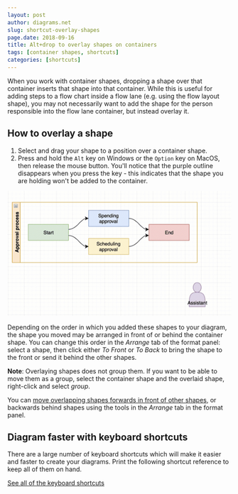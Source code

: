 ```yaml
---
layout: post
author: diagrams.net
slug: shortcut-overlay-shapes
page.date: 2018-09-16
title: Alt+drop to overlay shapes on containers
tags: [container shapes, shortcuts]
categories: [shortcuts]
---
```


When you work with container shapes, dropping a shape over that container inserts that shape into that container. While this is useful for adding steps to a flow chart inside a flow lane (e.g. using the flow layout shape), you may not necessarily want to add the shape for the person responsible into the flow lane container, but instead overlay it.

## How to overlay a shape

1. Select and drag your shape to a position over a container shape.
2. Press and hold the ``Alt`` key on Windows or the ``Option`` key on MacOS, then release the mouse button. You'll notice that the purple outline disappears when you press the key - this indicates that the shape you are holding won't be added to the container.

<img src="/assets/img/blog/shortcut-overlay-shapes.gif" style="max-width:100%;height:auto;" alt="Use Alt+drop to overlap a shape on a container shape">

Depending on the order in which you added these shapes to your diagram, the shape you moved may be arranged in front of or behind the container shape. You can change this order in the _Arrange_ tab of the format panel: select a shape, then click either _To Front_ or _To Back_ to bring the shape to the front or send it behind the other shapes.

**Note**: Overlaying shapes does not group them. If you want to be able to move them as a group, select the container shape and the overlaid shape, right-click and select _group_.

You can [move overlapping shapes forwards in front of other shapes](/blog/move-shapes-forwards-backwards.html), or backwards behind shapes using the tools in the _Arrange_ tab in the format panel. 

## Diagram faster with keyboard shortcuts

There are a large number of keyboard shortcuts which will make it easier and faster to create your diagrams. Print the following shortcut reference to keep all of them on hand.

[See all of the keyboard shortcuts](https://app.diagrams.net/shortcuts.svg)
